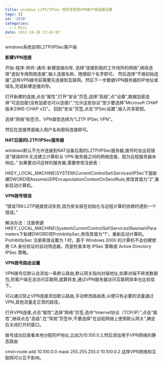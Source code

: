 ```yaml
---
title: windows L2TP/IPSec 预共享密钥VPN客户端连接设置
tags: []
id: '2638'
categories:
  - - Misc
date: 2012-10-20 13:45:07
---
```


windows系统自带L2TP/IPSec客户端
<!-- more -->
**新建VPN连接**

开始-程序-附件-通讯-新建连接向导, 选择“连接到我的工作场所的网络”,继续选择“虚拟专用网络连接”,输入连接名称，随便起个名字即可。
然后选择“不拨初始连接”,这样VPN拨号前需要先连接到互联网。然后下一步数据VPN服务器的IP地址或域名,完成新建连接向导。

打开新建的连接,点击“属性”,打开“安全”页签,选择“高级”,点"设置",数据加密选择“可选加密(没有加密也可以连接)”,“允许这些协议”至少要选择"Microsoft CHAP 版本2(MS-CHAP v2)"。
回到“安全”页签,点击"IPSec设置",输入共享密钥。

选择“网络”标签页，VPN类型选择为“L2TP IPSec VPN”。

然后在连接界面输入用户名和密码连接即可。

**NAT后面的L2TP/IPSec服务器**

windows默认不允许连接到NAT设备后面的L2TP/IPSec服务器,拨号时会出现错误“错误809:无法建立计算机与 VPN 服务器之间的网络连接，因为远程服务器未响应。”
如果要访问这样的服务器,需要修改注册表：

HKEY_LOCAL_MACHINE\\SYSTEM\\CurrentControlSet\\Services\\IPSec下面新建DWORD项AssumeUDPEncapsulationContextOnSendRule,修改其值为"2",重新启动计算机。

**VPN拨号错误**

“错误789:L2TP链接尝试失败,因为安全层在初始化与远程计算的协商时遇到一个错误。”

解决办法：注册表键HKEY_LOCAL_MACHINE\\System\\CurrentControlSet\\Services\\Rasman\\Parameters下新建DWORD项ProhibitIpSec,修改其值为"1"。重新启动计算机。
ProhibitIpSec 注册表值设置为 1 时，基于 Windows 2000 的计算机不会创建使用 CA 身份验证的自动筛选器，而是检查本地 IPSec 策略或 Active Directory IPSec 策略。

**VPN拨号路由设置**

VPN拨号后默认会添加一条默认路由,默认网关指向对端地址,如果对端不转发数据包,则客户端无法访问互联网,就算转发,通过VPN服务器访问互联网效率也比较低下。

可以通过禁止VPN连接添加默认路由,手动修改路由表,以便只有必要的流量通过VPN,其他流量走正常的路径。

打开VPN连接,点击“属性”,选择“网络”页签,选中“Internet协议（TCP/IP）”,点击“属性”,继续点击"高级",在“常规”页签中,不要选择"在远程网络上使用默认网关",确定后关闭打开的窗口。

拨号成功后查看本地分配的IP地址,比如为10.100.0.2,然后添加用于VPN网络的静态路由

cmd>route add 10.100.0.0 mask 255.255.255.0 10.100.0.2
这样VPN网络和互联网可以互不影响。